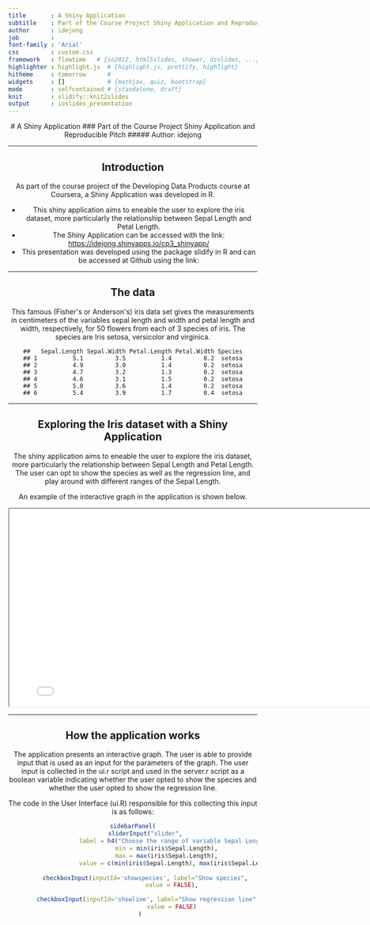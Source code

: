 ```yaml
---
title       : A Shiny Application
subtitle    : Part of the Course Project Shiny Application and Reproducible Pitch
author      : idejong
job         : 
font-family : 'Arial'
css         : custom.css
framework   : flowtime   # {io2012, html5slides, shower, dzslides, ...}
highlighter : highlight.js  # {highlight.js, prettify, highlight}
hitheme     : tomorrow      # 
widgets     : []            # {mathjax, quiz, bootstrap}
mode        : selfcontained # {standalone, draft}
knit        : slidify::knit2slides
output      : ioslides_presentation
---
```




<section style="text-align:center;">
# A Shiny Application
### Part of the Course Project Shiny Application and Reproducible Pitch
##### Author: idejong

---
## Introduction 
As part of the course project of the Developing Data Products course at Coursera, a Shiny Application was developed in R.

- This shiny application aims to eneable the user to explore the iris dataset, more particularly the relationship between Sepal Length and Petal Length. 
- The Shiny Application can be accessed with the link:  https://idejong.shinyapps.io/cp3_shinyapp/
- This presentation was developed using the package slidify in R and can be accessed at Github using the link:

---
## The data
This famous (Fisher's or Anderson's) iris data set gives the measurements in centimeters of the variables sepal length and width and petal length and width, respectively, for 50 flowers from each of 3 species of iris. The species are Iris setosa, versicolor and virginica.


```
##   Sepal.Length Sepal.Width Petal.Length Petal.Width Species
## 1          5.1         3.5          1.4         0.2  setosa
## 2          4.9         3.0          1.4         0.2  setosa
## 3          4.7         3.2          1.3         0.2  setosa
## 4          4.6         3.1          1.5         0.2  setosa
## 5          5.0         3.6          1.4         0.2  setosa
## 6          5.4         3.9          1.7         0.4  setosa
```




---
## Exploring the Iris dataset with a Shiny Application
The shiny application aims to eneable the user to explore the iris dataset, more particularly the relationship between Sepal Length and Petal Length. The user can opt to show the species as well as the regression line, and play around with different ranges of the Sepal Length. 

An example of the interactive graph in the application is shown below.



<iframe width="800" height="400" src="plot.html"></iframe>

---
## How the application works
The application presents an interactive graph. The user is able to provide input that is used as an input for the parameters of the graph. The user input is collected in the ui.r script and used in the server.r script as a boolean variable indicating whether the user opted to show the species and whether the user opted to show the regression line.

The code in the User Interface (ui.R) responsible for this collecting this input is as follows: 

```r
sidebarPanel(
        sliderInput("slider", 
                    label = h4("Choose the range of variable Sepal Length"), 
                    min = min(iris$Sepal.Length), 
                    max = max(iris$Sepal.Length), 
                    value = c(min(iris$Sepal.Length), max(iris$Sepal.Length))),
        
        checkboxInput(inputId='showspecies', label="Show species", 
                      value = FALSE),

        checkboxInput(inputId='showline', label="Show regression line", 
                      value = FALSE)
    )
```
